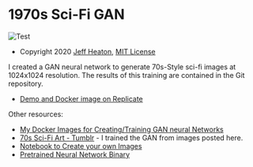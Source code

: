 # 1970s Sci-Fi GAN

![Test](https://raw.githubusercontent.com/jeffheaton/pretrained-gan-70s-scifi/main/70s-sci-fi.jpg)
* Copyright 2020 [Jeff Heaton](https://www.heatonresearch.com/), [MIT License](https://opensource.org/licenses/MIT)

I created a GAN neural network to generate 70s-Style sci-fi images at 1024x1024 resolution.  The results of this training are contained in the Git repository.  
* [Demo and Docker image on Replicate](https://replicate.ai/jeffheaton/pretrained-gan-70s-scifi)

Other resources:

* [My Docker Images for Creating/Training GAN neural Networks](https://hub.docker.com/r/heatonresearch/stylegan2-ada)
* [70s Sci-Fi Art - Tumblr](https://70sscifiart.tumblr.com/) - I trained the GAN from images posted here.
* [Notebook to Create your own Images](https://github.com/jeffheaton/pretrained-gan-70s-scifi/blob/main/70s-scifi-gan.ipynb)
* [Pretrained Neural Network Binary](https://github.com/jeffheaton/pretrained-gan-70s-scifi/releases)
